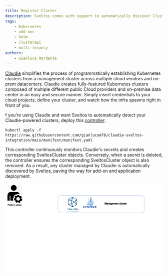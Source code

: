 ```yaml
---
title: Register Cluster
description: Sveltos comes with support to automatically discover ClusterAPI powered clusters. Any other cluster (GKE for instance) can easily be registered with Sveltos.
tags:
    - Kubernetes
    - add-ons
    - helm
    - clusterapi
    - multi-tenancy
authors:
    - Gianluca Mardente
---
```


[Claudie](https://github.com/berops/claudie) simplifies the process of programmatically establishing Kubernetes clusters from a management cluster across multiple cloud vendors and on-prem datacenters.
Claudie creates fully-featured Kubernetes clusters composed of multiple different public Cloud providers and on-premise data center in an easy and secure manner. 
Simply insert credentials to your cloud projects, define your cluster, and watch how the infra spawns right in front of you.

f you're using Claudie and want Sveltos to automatically detect your Claudie-powered clusters, deploy this [controller](https://github.com/gianlucam76/claudie-sveltos-integration):

```
kubectl apply -f https://raw.githubusercontent.com/gianlucam76/claudie-sveltos-integration/main/manifest/manifest.yaml
```

This controller continuously monitors Claudie's secrets and creates corresponding SveltosCluster objects. Conversely, when a secret is deleted, the controller ensures the corresponding SveltosCluster object is also removed. 
As a result, any cluster managed by Claudie is automatically discovered by Sveltos, paving the way for add-on and application deployment.

![Sveltos and Claudie](../assets/claudie-sveltos.gif)